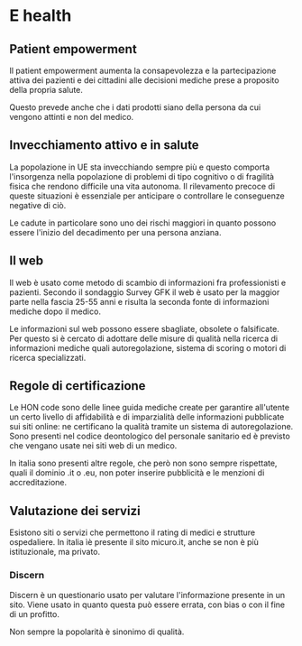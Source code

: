 # E health

## Patient empowerment

Il patient empowerment aumenta la consapevolezza e la partecipazione attiva dei pazienti e dei cittadini alle decisioni mediche prese a proposito della propria salute.

Questo prevede anche che i dati prodotti siano della persona da cui vengono attinti e non del medico.

## Invecchiamento attivo e in salute

La popolazione in UE sta invecchiando sempre più e questo comporta l'insorgenza nella popolazione di problemi di tipo cognitivo o di fragilità fisica che rendono difficile una vita autonoma. Il rilevamento precoce di queste situazioni è essenziale per anticipare o controllare le conseguenze negative di ciò.

Le cadute in particolare sono uno dei rischi maggiori in quanto possono essere l'inizio del decadimento per una persona anziana.

## Il web

Il web è usato come metodo di scambio di informazioni fra professionisti e pazienti. Secondo il sondaggio Survey GFK il web è usato per la maggior parte nella fascia 25-55 anni e risulta la seconda fonte di informazioni mediche dopo il medico.

Le informazioni sul web possono essere sbagliate, obsolete o falsificate. Per questo si è cercato di adottare delle misure di qualità nella ricerca di informazioni mediche quali autoregolazione, sistema di scoring o motori di ricerca specializzati.

## Regole di certificazione

Le HON code sono delle linee guida mediche create per garantire all'utente un certo livello di affidabilità e di imparzialità delle informazioni pubblicate sui siti online: ne certificano la qualità tramite un sistema di autoregolazione. Sono presenti nel codice deontologico del personale sanitario ed è previsto che vengano usate nei siti web di un medico.

In italia sono presenti altre regole, che però non sono sempre rispettate, quali il dominio .it o .eu, non poter inserire pubblicità e le menzioni di accreditazione.

## Valutazione dei servizi

Esistono siti o servizi che permettono il rating di medici e strutture ospedaliere. In italia ìè presente il sito micuro.it, anche se non è più istituzionale, ma privato.

### Discern

Discern è un questionario usato per valutare l'informazione presente in un sito. Viene usato in quanto questa può essere errata, con bias o con il fine di un profitto.

Non sempre la popolarità è sinonimo di qualità.

